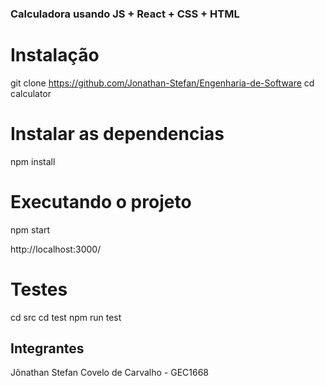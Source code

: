 ### Calculadora usando JS + React + CSS + HTML

# Instalação
git clone https://github.com/Jonathan-Stefan/Engenharia-de-Software
cd calculator

# Instalar as dependencias

npm install

# Executando o projeto

npm start

http://localhost:3000/

# Testes
cd src
cd test
npm run test

## Integrantes

Jônathan Stefan Covelo de Carvalho - GEC1668